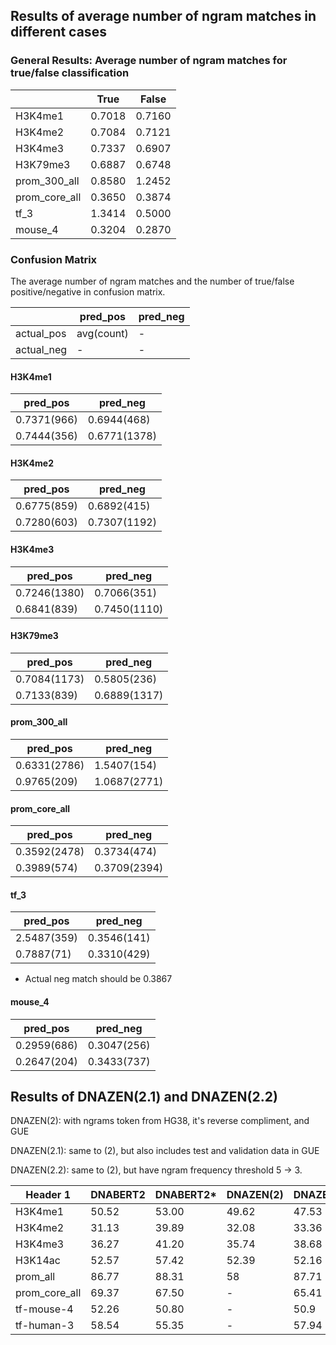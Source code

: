 ## Results of average number of ngram matches in different cases
### General Results: Average number of ngram matches for true/false classification

|    | True | False |
|----|-------|-------|
|   H3K4me1    |0.7018|0.7160|
|   H3K4me2    |0.7084|0.7121|
|   H3K4me3    |0.7337|0.6907|
|   H3K79me3   |0.6887|0.6748|
| prom_300_all |0.8580|1.2452|
| prom_core_all|0.3650|0.3874|
|     tf_3     |1.3414|0.5000|
|   mouse_4    |0.3204|0.2870|

### Confusion Matrix

The average number of ngram matches and the number of true/false positive/negative in confusion matrix.

|          |pred_pos|pred_neg|
|----------| -------|--------|
|actual_pos| avg(count) | - |
|actual_neg| - | - |


#### H3K4me1
|pred_pos|pred_neg|
| -------|--------|
| 0.7371(966) | 0.6944(468) |
| 0.7444(356) | 0.6771(1378) |

#### H3K4me2
|pred_pos|pred_neg|
| -------|--------|
| 0.6775(859) | 0.6892(415) |
| 0.7280(603) | 0.7307(1192) |

#### H3K4me3
|pred_pos|pred_neg|
| -------|--------|
| 0.7246(1380) | 0.7066(351) |
| 0.6841(839) | 0.7450(1110) |

#### H3K79me3
|pred_pos|pred_neg|
|-|-|
| 0.7084(1173) | 0.5805(236) |
| 0.7133(839) | 0.6889(1317) |

#### prom_300_all
|pred_pos|pred_neg|
|-|-|
| 0.6331(2786) | 1.5407(154) |
| 0.9765(209) | 1.0687(2771) |

#### prom_core_all

|pred_pos|pred_neg|
|-|-|
|0.3592(2478) | 0.3734(474) |
|0.3989(574) | 0.3709(2394) |

#### tf_3
|pred_pos|pred_neg|
|-|-|
| 2.5487(359) | 0.3546(141) |
| 0.7887(71)  | 0.3310(429) |
* Actual neg match should be 0.3867

#### mouse_4
|pred_pos|pred_neg|
|-|-|
| 0.2959(686) | 0.3047(256) |
| 0.2647(204) | 0.3433(737) |

## Results of DNAZEN(2.1) and DNAZEN(2.2)

DNAZEN(2): with ngrams token from HG38, it's reverse compliment, and GUE

DNAZEN(2.1): same to (2), but also includes test and validation data in GUE

DNAZEN(2.2): same to (2), but have ngram frequency threshold 5 -> 3.

| Header 1    | DNABERT2 | DNABERT2* | DNAZEN(2) | DNAZEN(2.1) | DNAZEN(2.2) |
|-------------|----------|-----------|-----------|-------------|-------------|
| H3K4me1     | 50.52    | 53.00     | 49.62     | 47.53       | 48.38 |
| H3K4me2     | 31.13    | 39.89     | 32.08     | 33.36       | 31.85 |
| H3K4me3     | 36.27    | 41.20     | 35.74     | 38.68       | 35.81 |
| H3K14ac     | 52.57    | 57.42     | 52.39     | 52.16       | 51.58 |
| prom_all    | 86.77    | 88.31     | 58        | 87.71       | 85.82 |
|prom_core_all| 69.37    | 67.50     | -         | 65.41       | 64.46 |
| tf-mouse-4  | 52.26    | 50.80     | -         | 50.9        | 50.20 |
| tf-human-3  | 58.54    | 55.35     | -         | 57.94       | 55.85 |
